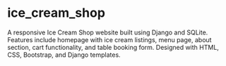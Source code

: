 # ice_cream_shop
A responsive Ice Cream Shop website built using Django and SQLite. Features include homepage with ice cream listings, menu page, about section, cart functionality, and table booking form. Designed with HTML, CSS, Bootstrap, and Django templates.
